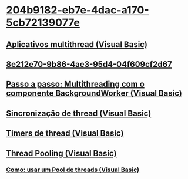 # [204b9182-eb7e-4dac-a170-5cb72139077e](TocOutOfQuery)
## [Aplicativos multithread (Visual Basic)](multithreaded-applications.md)
## [8e212e70-9b86-4ae3-95d4-04f609cf2d67](TocOutOfQuery)
## [Passo a passo: Multithreading com o componente BackgroundWorker (Visual Basic)](walkthrough-multithreading-with-the-backgroundworker-component.md)
## [Sincronização de thread (Visual Basic)](thread-synchronization.md)
## [Timers de thread (Visual Basic)](thread-timers.md)
## [Thread Pooling (Visual Basic)](thread-pooling.md)
### [Como: usar um Pool de threads (Visual Basic)](how-to-use-a-thread-pool.md)
